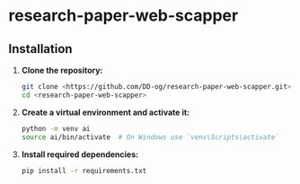 # research-paper-web-scapper


## Installation

1. **Clone the repository:**

   ```bash
   git clone <https://github.com/DD-og/research-paper-web-scapper.git>
   cd <research-paper-web-scapper>
   ```

2. **Create a virtual environment and activate it:**

   ```bash
   python -m venv ai
   source ai/bin/activate  # On Windows use `venv\Scripts\activate`
   ```

3. **Install required dependencies:**

   ```bash
   pip install -r requirements.txt
   ```
